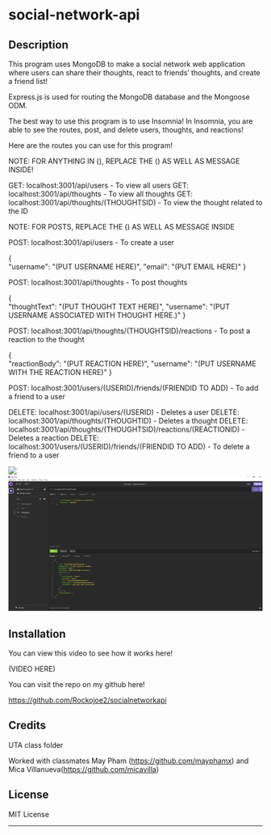 # social-network-api

## Description

This program uses MongoDB to make a social network web application where users can share their thoughts, react to friends’ thoughts, and create a friend list!

Express.js is used for routing the MongoDB database and the Mongoose ODM.

The best way to use this program is to use Insomnia! In Insomnia, you are able to see the routes, post, and delete users, thoughts, and reactions!

Here are the routes you can use for this program!

NOTE: FOR ANYTHING IN (), REPLACE THE () AS WELL AS MESSAGE INSIDE!

GET: localhost:3001/api/users - To view all users
GET: localhost:3001/api/thoughts - To view all thoughts
GET: localhost:3001/api/thoughts/(THOUGHTSID) - To view the thought related to the ID

NOTE: FOR POSTS, REPLACE THE () AS WELL AS MESSAGE INSIDE

POST: localhost:3001/api/users - To create a user


 {  
      "username": "(PUT USERNAME HERE)",
      "email": "(PUT EMAIL HERE)"
  }

POST: localhost:3001/api/thoughts - To post thoughts

 {  
      "thoughtText": "(PUT THOUGHT TEXT HERE)",
      "username": "(PUT USERNAME ASSOCIATED WITH THOUGHT HERE.)"
  }

POST: localhost:3001/api/thoughts/(THOUGHTSID)/reactions - To post a reaction to the thought

 {  
      "reactionBody": "(PUT REACTION HERE)",
      "username": "(PUT USERNAME WITH THE REACTION HERE)"
  }

POST: localhost:3001/users/(USERID)/friends/(FRIENDID TO ADD) - To add a friend to a user

DELETE: localhost:3001/api/users/(USERID) - Deletes a user
DELETE: localhost:3001/api/thoughts/(THOUGHTID) - Deletes a thought
DELETE: localhost:3001/api/thoughts/(THOUGHTSID)/reactions/(REACTIONID) - Deletes a reaction
DELETE: localhost:3001/users/(USERID)/friends/(FRIENDID TO ADD) - To delete a friend to a user


<img src="./assets/images/image.jpg"/>
<img src="./assets/images/image2.jpg"/>


## Installation

You can view this video to see how it works here!

(VIDEO HERE)

You can visit the repo on my github here!

https://github.com/Rockojoe2/socialnetworkapi

## Credits
UTA class folder

Worked with classmates May Pham (https://github.com/mayphamx) and Mica Villanueva(https://github.com/micavilla) 


## License

MIT License

---